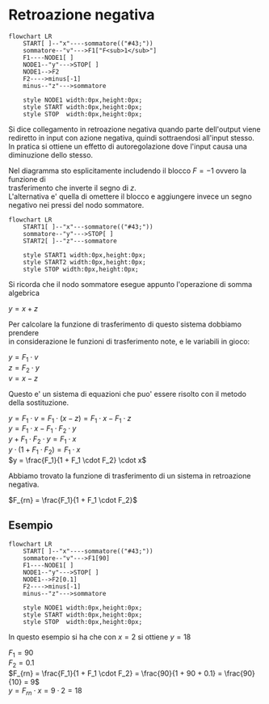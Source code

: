 # Retroazione negativa  

```mermaid
flowchart LR
    START[ ]--"x"----sommatore(("#43;"))
    sommatore--"v"--->F1["F<sub>1</sub>"]
    F1----NODE1[ ]
    NODE1--"y"--->STOP[ ]
    NODE1-->F2
    F2---->minus[-1]
    minus--"z"--->sommatore

    style NODE1 width:0px,height:0px;
    style START width:0px,height:0px;
    style STOP  width:0px,height:0px;
```

Si dice collegamento in retroazione negativa quando parte dell'output viene  
rediretto in input con azione negativa, quindi sottraendosi all'input stesso.  
In pratica si ottiene un effetto di autoregolazione dove l'input causa una  
diminuzione dello stesso.  

Nel diagramma sto esplicitamente includendo il blocco $F = -1$ ovvero la funzione di  
trasferimento che inverte il segno di $z$.  
L'alternativa e' quella di omettere il blocco e aggiungere invece un segno  
negativo nei pressi del nodo sommatore.  

```mermaid
flowchart LR
    START1[ ]--"x"---sommatore(("#43;"))
    sommatore--"y"--->STOP[ ]
    START2[ ]--"z"---sommatore

    style START1 width:0px,height:0px;
    style START2 width:0px,height:0px;
    style STOP width:0px,height:0px;
```

Si ricorda che il nodo sommatore esegue appunto l'operazione di somma algebrica  

$y = x + z$

Per calcolare la funzione di trasferimento di questo sistema dobbiamo prendere  
in considerazione le funzioni di trasferimento note, e le variabili in gioco:  

$y = F_1 \cdot v$  
$z = F_2 \cdot y$  
$v = x - z$  

Questo e' un sistema di equazioni che puo' essere risolto con il metodo della sostituzione.  

$y = F_1 \cdot v = F_1 \cdot (x - z) = F_1 \cdot x - F_1 \cdot z$  
$y = F_1 \cdot x - F_1 \cdot F_2 \cdot y$   
$y + F_1 \cdot F_2 \cdot y= F_1 \cdot x$  
$y \cdot (1 + F_1 \cdot F_2)= F_1 \cdot x$  
$y = \frac{F_1}{1 + F_1 \cdot F_2} \cdot x$  

Abbiamo trovato la funzione di trasferimento di un sistema in retroazione negativa.  

$F_{rn} = \frac{F_1}{1 + F_1 \cdot F_2}$  


## Esempio  

```mermaid
flowchart LR
    START[ ]--"x"----sommatore(("#43;"))
    sommatore--"v"--->F1[90]
    F1----NODE1[ ]
    NODE1--"y"--->STOP[ ]
    NODE1-->F2[0.1]
    F2---->minus[-1]
    minus--"z"--->sommatore

    style NODE1 width:0px,height:0px;
    style START width:0px,height:0px;
    style STOP  width:0px,height:0px;
```

In questo esempio si ha che con $x = 2$ si ottiene $y = 18$  

$F_1 = 90$  
$F_2 = 0.1$  
$F_{rn} = \frac{F_1}{1 + F_1 \cdot F_2} = \frac{90}{1 + 90 + 0.1} = \frac{90}{10} = 9$  
$y = F_{rn} \cdot x = 9 \cdot 2 = 18$  